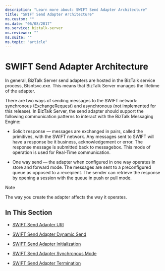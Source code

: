 ```yaml
---
description: "Learn more about: SWIFT Send Adapter Architecture"
title: "SWIFT Send Adapter Architecture"
ms.custom: ""
ms.date: "06/08/2017"
ms.service: biztalk-server
ms.reviewer: ""
ms.suite: ""
ms.topic: "article"
---
```

# SWIFT Send Adapter Architecture
In general, BizTalk Server send adapters are hosted in the BizTalk service process, Btsntsvc.exe. This means that BizTalk Server manages the lifetime of the adapter.  
  
 There are two ways of sending messages to the SWIFT network: synchronous (ExchangeRequest) and asynchronous (not implemented for this release). In BizTalk Server, the send adapter should support the following communication patterns to interact with the BizTalk Messaging Engine:  
  
-   Solicit response — messages are exchanged in pairs, called the primitives, with the SWIFT network. Any messages sent to SWIFT will have a response be it business, acknowledgement or error. The response message is submitted back to messagebox. This mode of operation is used for Real-Time communication.  
  
-   One way send — the adapter when configured in one way operates in store and forward mode. The messages are sent to a preconfigured queue as opposed to a receipient. The sender can retrieve the response by opening a session with the queue in push or pull mode.  
  
> [!NOTE]
>  The way you create the adapter affects the way it operates.  
  
## In This Section  
  
-   [SWIFT Send Adapter URI](../../adapters-and-accelerators/fileact-interact/swift-send-adapter-uri.md)  
  
-   [SWIFT Send Adapter Dynamic Send](../../adapters-and-accelerators/fileact-interact/swift-send-adapter-dynamic-send.md)  
  
-   [SWIFT Send Adapter Initialization](../../adapters-and-accelerators/fileact-interact/swift-send-adapter-initialization.md)  
  
-   [SWIFT Send Adapter Synchronous Mode](../../adapters-and-accelerators/fileact-interact/swift-send-adapter-synchronous-mode.md)  
  
-   [SWIFT Send Adapter Termination](../../adapters-and-accelerators/fileact-interact/swift-send-adapter-termination.md)
